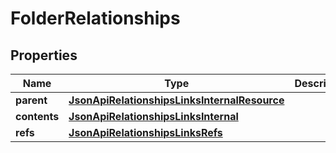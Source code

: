 
# FolderRelationships

## Properties
Name | Type | Description | Notes
------------ | ------------- | ------------- | -------------
**parent** | [**JsonApiRelationshipsLinksInternalResource**](JsonApiRelationshipsLinksInternalResource.md) |  |  [optional]
**contents** | [**JsonApiRelationshipsLinksInternal**](JsonApiRelationshipsLinksInternal.md) |  | 
**refs** | [**JsonApiRelationshipsLinksRefs**](JsonApiRelationshipsLinksRefs.md) |  | 



